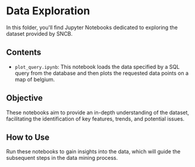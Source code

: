 # Data Exploration

In this folder, you'll find Jupyter Notebooks dedicated to exploring the dataset provided by SNCB.

## Contents
- `plot_query.ipynb`: This notebook loads the data specified by a SQL query from the database and then plots the requested data points on a map of belgium. 

## Objective
These notebooks aim to provide an in-depth understanding of the dataset, facilitating the identification of key features, trends, and potential issues.

## How to Use
Run these notebooks to gain insights into the data, which will guide the subsequent steps in the data mining process.

